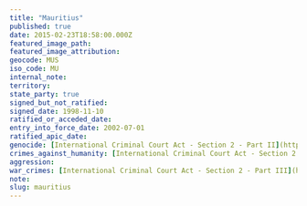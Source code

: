 ```yaml
---
title: "Mauritius"
published: true
date: 2015-02-23T18:58:00.000Z
featured_image_path:
featured_image_attribution:
geocode: MUS
iso_code: MU
internal_note:
territory:
state_party: true
signed_but_not_ratified:
signed_date: 1998-11-10
ratified_or_acceded_date:
entry_into_force_date: 2002-07-01
ratified_apic_date:
genocide: [International Criminal Court Act - Section 2 - Part II](https://iccdb.hrlc.net/data/doc/467/keyword/46/) [Mutual Assistance in Criminal and Related Matters Act 2003](https://iccdb.hrlc.net/data/doc/327/keyword/46/)
crimes_against_humanity: [International Criminal Court Act - Section 2 - Part I](https://iccdb.hrlc.net/data/doc/467/keyword/13/) [Mutual Assistance in Criminal and Related Matters Act 2003](https://iccdb.hrlc.net/data/doc/327/keyword/13/)
aggression:
war_crimes: [International Criminal Court Act - Section 2 - Part III](https://iccdb.hrlc.net/data/doc/467/keyword/145/) [Mutual Assistance in Criminal and Related Matters Act 2003](https://iccdb.hrlc.net/data/doc/327/keyword/145/)
note:
slug: mauritius
---
```

